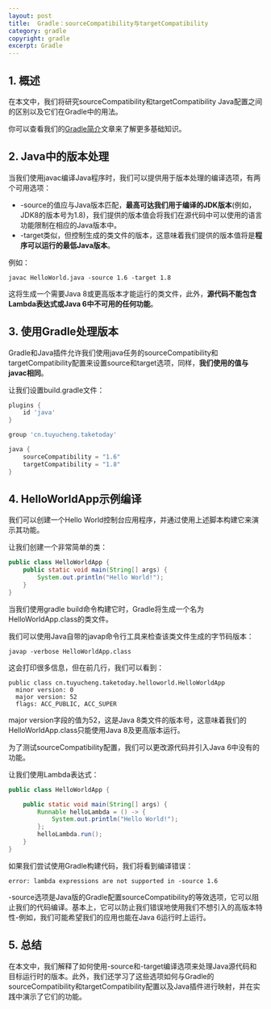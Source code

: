 ```yaml
---
layout: post
title:  Gradle：sourceCompatibility与targetCompatibility
category: gradle
copyright: gradle
excerpt: Gradle
---
```


## 1. 概述

在本文中，我们将研究sourceCompatibility和targetCompatibility Java配置之间的区别以及它们在Gradle中的用法。

你可以查看我们的[Gradle简介](https://www.baeldung.com/gradle)文章来了解更多基础知识。

## 2. Java中的版本处理

当我们使用javac编译Java程序时，我们可以提供用于版本处理的编译选项，有两个可用选项：

- -source的值应与Java版本匹配，**最高可达我们用于编译的JDK版本**(例如，JDK8的版本号为1.8)，我们提供的版本值会将我们在源代码中可以使用的语言功能限制在相应的Java版本中。
- -target类似，但控制生成的类文件的版本，这意味着我们提供的版本值将是**程序可以运行的最低Java版本**。

例如：

```shell
javac HelloWorld.java -source 1.6 -target 1.8
```

这将生成一个需要Java 8或更高版本才能运行的类文件，此外，**源代码不能包含Lambda表达式或Java 6中不可用的任何功能**。

## 3. 使用Gradle处理版本

Gradle和Java插件允许我们使用java任务的sourceCompatibility和targetCompatibility配置来设置source和target选项，同样，**我们使用的值与javac相同**。

让我们设置build.gradle文件：

```groovy
plugins {
    id 'java'
}

group 'cn.tuyucheng.taketoday'

java {
    sourceCompatibility = "1.6"
    targetCompatibility = "1.8"
}
```

## 4. HelloWorldApp示例编译

我们可以创建一个Hello World控制台应用程序，并通过使用上述脚本构建它来演示其功能。

让我们创建一个非常简单的类：

```java
public class HelloWorldApp {
    public static void main(String[] args) {
        System.out.println("Hello World!");
    }
}
```

当我们使用gradle build命令构建它时，Gradle将生成一个名为HelloWorldApp.class的类文件。

我们可以使用Java自带的javap命令行工具来检查该类文件生成的字节码版本：

```shell
javap -verbose HelloWorldApp.class
```

这会打印很多信息，但在前几行，我们可以看到：

```text
public class cn.tuyucheng.taketoday.helloworld.HelloWorldApp
  minor version: 0
  major version: 52
  flags: ACC_PUBLIC, ACC_SUPER
```

major version字段的值为52，这是Java 8类文件的版本号，这意味着我们的HelloWorldApp.class只能使用Java 8及更高版本运行。

为了测试sourceCompatibility配置，我们可以更改源代码并引入Java 6中没有的功能。

让我们使用Lambda表达式：

```java
public class HelloWorldApp {

    public static void main(String[] args) {
        Runnable helloLambda = () -> {
            System.out.println("Hello World!");
        };
        helloLambda.run();
    }
}
```

如果我们尝试使用Gradle构建代码，我们将看到编译错误：

```shell
error: lambda expressions are not supported in -source 1.6
```

-source选项是Java版的Gradle配置sourceCompatibility的等效选项，它可以阻止我们的代码编译。基本上，它可以防止我们错误地使用我们不想引入的高版本特性-例如，我们可能希望我们的应用也能在Java 6运行时上运行。

## 5. 总结

在本文中，我们解释了如何使用-source和-target编译选项来处理Java源代码和目标运行时的版本。此外，我们还学习了这些选项如何与Gradle的sourceCompatibility和targetCompatibility配置以及Java插件进行映射，并在实践中演示了它们的功能。